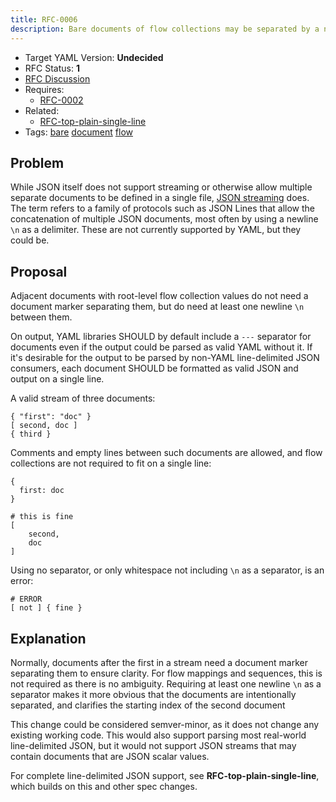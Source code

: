 ```yaml
---
title: RFC-0006
description: Bare documents of flow collections may be separated by a newline
---
```


* Target YAML Version: **Undecided**
* RFC Status: **1**
* [RFC Discussion](https://github.com/yaml/yaml-spec/discussions/80)
* Requires:
  * [RFC-0002](../rfc-0002/)
* Related:
  * [RFC-top-plain-single-line](../overview/)
* Tags: [bare](https://github.com/yaml/yaml-test-suite/tree/master/test/tags/bare) [document](https://github.com/yaml/yaml-test-suite/tree/master/test/tags/document) [flow](https://github.com/yaml/yaml-test-suite/tree/master/test/tags/flow)


## Problem

While JSON itself does not support streaming or otherwise allow multiple separate documents to be defined in a single file, [JSON streaming](https://en.wikipedia.org/wiki/JSON_streaming) does.
The term refers to a family of protocols such as JSON Lines that allow the concatenation of multiple JSON documents, most often by using a newline `\n` as a delimiter.
These are not currently supported by YAML, but they could be.


## Proposal

Adjacent documents with root-level flow collection values do not need a document marker separating them, but do need at least one newline `\n` between them.

On output, YAML libraries SHOULD by default include a `---` separator for documents even if the output could be parsed as valid YAML without it.
If it's desirable for the output to be parsed by non-YAML line-delimited JSON consumers, each document SHOULD be formatted as valid JSON and output on a single line.

A valid stream of three documents:

```
{ "first": "doc" }
[ second, doc ]
{ third }
```

Comments and empty lines between such documents are allowed, and flow collections are not required to fit on a single line:

```
{
  first: doc
}

# this is fine
[
    second,
    doc
]
```

Using no separator, or only whitespace not including `\n` as a separator, is an error:

```
# ERROR
[ not ] { fine }
```


## Explanation

Normally, documents after the first in a stream need a document marker separating them to ensure clarity.
For flow mappings and sequences, this is not required as there is no ambiguity.
Requiring at least one newline `\n` as a separator makes it more obvious that the documents are intentionally separated, and clarifies the starting index of the second document

This change could be considered semver-minor, as it does not change any existing working code.
This would also support parsing most real-world line-delimited JSON, but it would not support JSON streams that may contain documents that are JSON scalar values.

For complete line-delimited JSON support, see **RFC-top-plain-single-line**, which builds on this and other spec changes.

